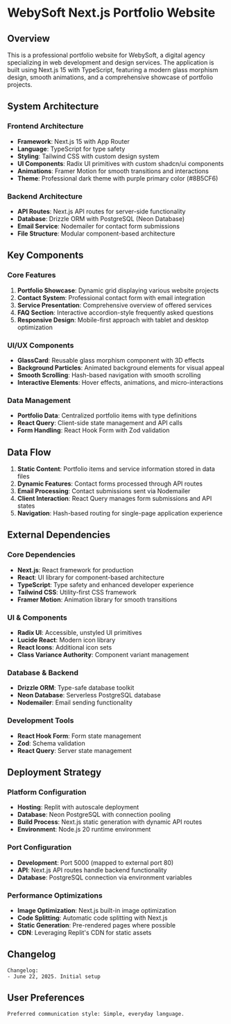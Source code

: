 # WebySoft Next.js Portfolio Website

## Overview

This is a professional portfolio website for WebySoft, a digital agency specializing in web development and design services. The application is built using Next.js 15 with TypeScript, featuring a modern glass morphism design, smooth animations, and a comprehensive showcase of portfolio projects.

## System Architecture

### Frontend Architecture
- **Framework**: Next.js 15 with App Router
- **Language**: TypeScript for type safety
- **Styling**: Tailwind CSS with custom design system
- **UI Components**: Radix UI primitives with custom shadcn/ui components
- **Animations**: Framer Motion for smooth transitions and interactions
- **Theme**: Professional dark theme with purple primary color (#8B5CF6)

### Backend Architecture
- **API Routes**: Next.js API routes for server-side functionality
- **Database**: Drizzle ORM with PostgreSQL (Neon Database)
- **Email Service**: Nodemailer for contact form submissions
- **File Structure**: Modular component-based architecture

## Key Components

### Core Features
1. **Portfolio Showcase**: Dynamic grid displaying various website projects
2. **Contact System**: Professional contact form with email integration
3. **Service Presentation**: Comprehensive overview of offered services
4. **FAQ Section**: Interactive accordion-style frequently asked questions
5. **Responsive Design**: Mobile-first approach with tablet and desktop optimization

### UI/UX Components
- **GlassCard**: Reusable glass morphism component with 3D effects
- **Background Particles**: Animated background elements for visual appeal
- **Smooth Scrolling**: Hash-based navigation with smooth scrolling
- **Interactive Elements**: Hover effects, animations, and micro-interactions

### Data Management
- **Portfolio Data**: Centralized portfolio items with type definitions
- **React Query**: Client-side state management and API calls
- **Form Handling**: React Hook Form with Zod validation

## Data Flow

1. **Static Content**: Portfolio items and service information stored in data files
2. **Dynamic Features**: Contact forms processed through API routes
3. **Email Processing**: Contact submissions sent via Nodemailer
4. **Client Interaction**: React Query manages form submissions and API states
5. **Navigation**: Hash-based routing for single-page application experience

## External Dependencies

### Core Dependencies
- **Next.js**: React framework for production
- **React**: UI library for component-based architecture
- **TypeScript**: Type safety and enhanced developer experience
- **Tailwind CSS**: Utility-first CSS framework
- **Framer Motion**: Animation library for smooth transitions

### UI & Components
- **Radix UI**: Accessible, unstyled UI primitives
- **Lucide React**: Modern icon library
- **React Icons**: Additional icon sets
- **Class Variance Authority**: Component variant management

### Database & Backend
- **Drizzle ORM**: Type-safe database toolkit
- **Neon Database**: Serverless PostgreSQL database
- **Nodemailer**: Email sending functionality

### Development Tools
- **React Hook Form**: Form state management
- **Zod**: Schema validation
- **React Query**: Server state management

## Deployment Strategy

### Platform Configuration
- **Hosting**: Replit with autoscale deployment
- **Database**: Neon PostgreSQL with connection pooling
- **Build Process**: Next.js static generation with dynamic API routes
- **Environment**: Node.js 20 runtime environment

### Port Configuration
- **Development**: Port 5000 (mapped to external port 80)
- **API**: Next.js API routes handle backend functionality
- **Database**: PostgreSQL connection via environment variables

### Performance Optimizations
- **Image Optimization**: Next.js built-in image optimization
- **Code Splitting**: Automatic code splitting with Next.js
- **Static Generation**: Pre-rendered pages where possible
- **CDN**: Leveraging Replit's CDN for static assets

## Changelog

```
Changelog:
- June 22, 2025. Initial setup
```

## User Preferences

```
Preferred communication style: Simple, everyday language.
```